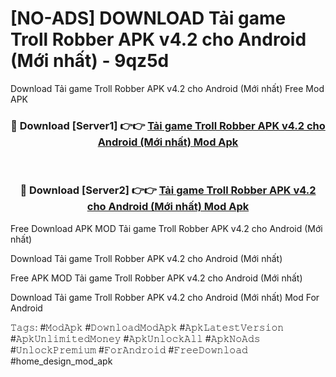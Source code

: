 # [NO-ADS] DOWNLOAD Tải game Troll Robber APK v4.2 cho Android (Mới nhất) - 9qz5d
Download Tải game Troll Robber APK v4.2 cho Android (Mới nhất) Free Mod APK

<div align="center">
<h3>🔴 Download [Server1] 👉👉 <a href="https://apk-comot.site?title=Tải_game_Troll_Robber_APK_v4.2_cho_Android_(Mới_nhất)">Tải game Troll Robber APK v4.2 cho Android (Mới nhất) Mod Apk</a></h3><br>

<h3>🔴 Download [Server2] 👉👉 <a href="https://apk-comot.site?title=Tải_game_Troll_Robber_APK_v4.2_cho_Android_(Mới_nhất)">Tải game Troll Robber APK v4.2 cho Android (Mới nhất) Mod Apk</a></h3>
</div>


Free Download APK MOD Tải game Troll Robber APK v4.2 cho Android (Mới nhất)

Download Tải game Troll Robber APK v4.2 cho Android (Mới nhất) 

Free APK MOD Tải game Troll Robber APK v4.2 cho Android (Mới nhất) 

Download Tải game Troll Robber APK v4.2 cho Android (Mới nhất) Mod For Android

𝚃𝚊𝚐𝚜: #𝙼𝚘𝚍𝙰𝚙𝚔 #𝙳𝚘𝚠𝚗𝚕𝚘𝚊𝚍𝙼𝚘𝚍𝙰𝚙𝚔 #𝙰𝚙𝚔𝙻𝚊𝚝𝚎𝚜𝚝𝚅𝚎𝚛𝚜𝚒𝚘𝚗 #𝙰𝚙𝚔𝚄𝚗𝚕𝚒𝚖𝚒𝚝𝚎𝚍𝙼𝚘𝚗𝚎𝚢 #𝙰𝚙𝚔𝚄𝚗𝚕𝚘𝚌𝚔𝙰𝚕𝚕 #𝙰𝚙𝚔𝙽𝚘𝙰𝚍𝚜 #𝚄𝚗𝚕𝚘𝚌𝚔𝙿𝚛𝚎𝚖𝚒𝚞𝚖 #𝙵𝚘𝚛𝙰𝚗𝚍𝚛𝚘𝚒𝚍 #𝙵𝚛𝚎𝚎𝙳𝚘𝚠𝚗𝚕𝚘𝚊𝚍 #home_design_mod_apk